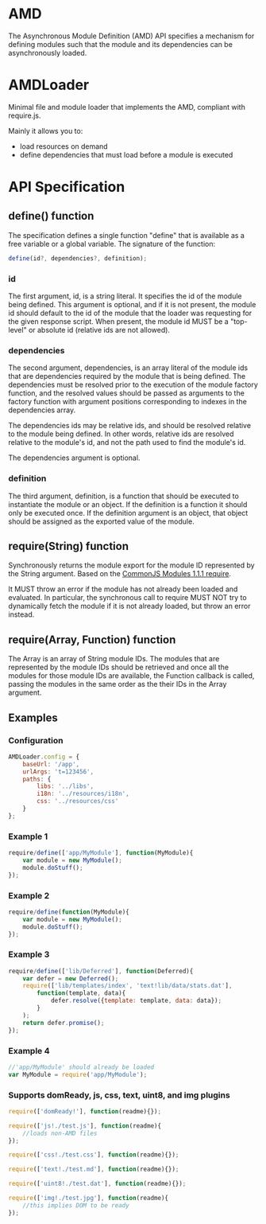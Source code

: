 # AMD
The Asynchronous Module Definition (AMD) API specifies a mechanism for defining modules such that the module and its dependencies can be asynchronously loaded.

# AMDLoader
Minimal file and module loader that implements the AMD, compliant with require.js.

Mainly it allows you to:
  - load resources on demand
  - define dependencies that must load before a module is executed

# API Specification
## define() function

The specification defines a single function "define" that is available as a free variable or a global variable. The signature of the function:

```javascript
define(id?, dependencies?, definition);
```

### id
The first argument, id, is a string literal. It specifies the id of the module being defined. This argument is optional, and if it is not present, the module id should default to the id of the module that the loader was requesting for the given response script. When present, the module id MUST be a "top-level" or absolute id (relative ids are not allowed).

### dependencies
The second argument, dependencies, is an array literal of the module ids that are dependencies required by the module that is being defined. The dependencies must be resolved prior to the execution of the module factory function, and the resolved values should be passed as arguments to the factory function with argument positions corresponding to indexes in the dependencies array.

The dependencies ids may be relative ids, and should be resolved relative to the module being defined. In other words, relative ids are resolved relative to the module's id, and not the path used to find the module's id.

The dependencies argument is optional.

### definition
The third argument, definition, is a function that should be executed to instantiate the module or an object. If the definition is a function it should only be executed once. If the definition argument is an object, that object should be assigned as the exported value of the module.

## require(String) function
Synchronously returns the module export for the module ID represented by the String argument. Based on the [CommonJS Modules 1.1.1 require](http://wiki.commonjs.org/wiki/Modules/1.1.1#Require).

It MUST throw an error if the module has not already been loaded and evaluated. In particular, the synchronous call to require MUST NOT try to dynamically fetch the module if it is not already loaded, but throw an error instead.

## require(Array, Function) function
The Array is an array of String module IDs. The modules that are represented by the module IDs should be retrieved and once all the modules for those module IDs are available, the Function callback is called, passing the modules in the same order as the their IDs in the Array argument.

## Examples
### Configuration
```javascript
AMDLoader.config = {
	baseUrl: '/app',
	urlArgs: 't=123456',
	paths: {
		libs: '../libs',
		i18n: '../resources/i18n',
		css: '../resources/css'
	}
};
```

### Example 1
```javascript
require/define(['app/MyModule'], function(MyModule){
    var module = new MyModule();
    module.doStuff();
});
```

### Example 2
```javascript
require/define(function(MyModule){
    var module = new MyModule();
    module.doStuff();
});
```

### Example 3
```javascript
require/define(['lib/Deferred'], function(Deferred){
    var defer = new Deferred(); 
    require(['lib/templates/index', 'text!lib/data/stats.dat'],
        function(template, data){
            defer.resolve({template: template, data: data});
        }
    );
    return defer.promise();
});
```

### Example 4
```javascript
//'app/MyModule' should already be loaded
var MyModule = require('app/MyModule');
```

### Supports domReady, js, css, text, uint8, and img plugins
```javascript
require(['domReady!'], function(readme){});

require(['js!./test.js'], function(readme){
	//loads non-AMD files
});

require(['css!./test.css'], function(readme){});

require(['text!./test.md'], function(readme){});

require(['uint8!./test.dat'], function(readme){});

require(['img!./test.jpg'], function(readme){
	//this implies DOM to be ready
});
```
